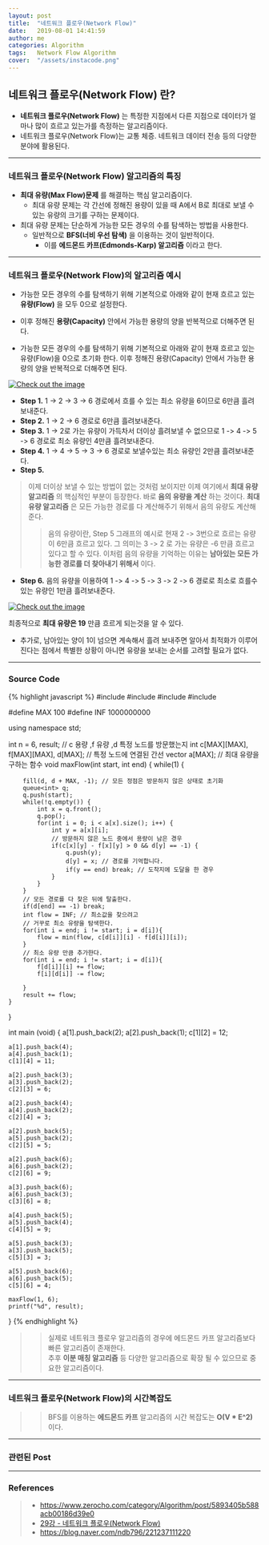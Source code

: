 ```yaml
---
layout: post
title:  "네트워크 플로우(Network Flow)"
date:   2019-08-01 14:41:59
author: me
categories: Algorithm
tags:	Network Flow Algorithm
cover:  "/assets/instacode.png"
---
```


## 네트워크 플로우(Network Flow) 란?
* __네트워크 플로우(Network Flow)__ 는 특정한 지점에서 다른 지점으로 데이터가 얼마나 많이 흐르고 있는가를 측정하는 알고리즘이다.
* 네트워크 플로우(Network Flow)는 교통 체증. 네트워크 데이터 전송 등의 다양한 분야에 활용된다.

<hr />


### 네트워크 플로우(Network Flow) 알고리즘의 특징
* __최대 유량(Max Flow)문제__ 를 해결하는 핵심 알고리즘이다.
  + 최대 유량 문제는 각 간선에 정해진 용량이 있을 때 A에서 B로 최대로 보낼 수 있는 유량의 크기를 구하는 문제이다.
* 최대 유량 문제는 단순하게 가능한 모든 경우의 수를 탐색하는 방법을 사용한다.
  + 일반적으로 __BFS(너비 우선 탐색)__ 을 이용하는 것이 일반적이다.
    - 이를 __에드몬드 카프(Edmonds-Karp) 알고리즘__ 이라고 한다.


<hr />


### 네트워크 플로우(Network Flow)의 알고리즘 예시
* 가능한 모든 경우의 수를 탐색하기 위해 기본적으로 아래와 같이 현재 흐르고 있는 __유량(Flow)__ 을 모두 0으로 설정한다.
* 이후 정해진 __용량(Capacity)__ 안에서 가능한 용량의 양을 반복적으로 더해주면 된다.

* 가능한 모든 경우의 수를 탐색하기 위해 기본적으로 아래와 같이 현재 흐르고 있는 유량(Flow)을 0으로 초기화 한다. 이후 정해진 용량(Capacity) 안에서 가능한 용량의 양을 반복적으로 더해주면 된다.
<a href="{{ site.algorithm_img }}/networkflow.JPG" data-lightbox="falcon9-large" data-title="Check out the image">
  <img src="{{ site.algorithm_img }}/networkflow.JPG" title="Check out the image">
</a>

* __Step 1.__ 1 -> 2 -> 3 -> 6 경로에서 흐를 수 있는 최소 유량을 6이므로 6만큼 흘려보내준다.
* __Step 2.__ 1 -> 2 -> 6 경로로 6만큼 흘려보내준다.
* __Step 3.__ 1 -> 2로 가는 유량이 가득차서 더이상 흘려보낼 수 없으므로 1 -> 4 -> 5 -> 6 경로로 최소 유량인 4만큼 흘려보내준다.
* __Step 4.__ 1 -> 4 -> 5 -> 3 -> 6 경로로 보낼수있는 최소 유량인 2만큼 흘려보내준다.
* __Step 5.__ 
> 이제 더이상 보낼 수 있는 방법이 없는 것처럼 보이지만 이제 여기에서 __최대 유량 알고리즘__ 의 핵심적인 부분이 등장한다. 바로 __음의 유량을 계산__ 하는 것이다. __최대 유량 알고리즘__ 은 모든 가능한 경로를 다 계산해주기 위해서 음의 유량도 계산해준다.
>> 음의 유량이란, Step 5 그래프의 예시로 현재 2 -> 3번으로 흐르는 유량이 6만큼 흐르고 있다. 그 의미는 3 -> 2 로 가는 유량은 -6 만큼 흐르고 있다고 할 수 있다.
> 이처럼 음의 유량을 기억하는 이유는 __남아있는 모든 가능한 경로를 더 찾아내기 위해서__ 이다.
* __Step 6.__ 음의 유량을 이용하여 1 -> 4 -> 5 -> 3 -> 2 -> 6 경로로 최소로 흐를수 있는 유량인 1만큼 흘려보내준다.

<a href="{{ site.algorithm_img }}/networkflow_step.JPG" data-lightbox="falcon9-large" data-title="Check out the image">
  <img src="{{ site.algorithm_img }}/networkflow_step.JPG" title="Check out the image">
</a>

최종적으로 __최대 유량은 19__ 만큼 흐르게 되는것을 알 수 있다.

* 추가로, 남아있는 양이 1이 넘으면 계속해서 흘려 보내주면 알아서 최적화가 이루어진다는 점에서 특별한 상황이 아니면 유량을 보내는 순서를 고려할 필요가 없다.

<hr />


### Source Code

{% highlight javascript %}
#include <iostream>
#include <vector>
#include <queue>
#include <algorithm>

#define MAX 100
#define INF 1000000000

using namespace std;

int n = 6, result;
// c 용량 ,f 유량 ,d 특정 노드를 방문했는지 
int c[MAX][MAX], f[MAX][MAX], d[MAX];
// 특정 노드에 연결된 간선 
vector<int> a[MAX];
// 최대 유량을 구하는 함수 
void maxFlow(int start, int end) {
	while(1) {
		
		fill(d, d + MAX, -1); // 모든 정점은 방문하지 않은 상태로 초기화 
		queue<int> q;
		q.push(start);
		while(!q.empty()) {
			int x = q.front();
			q.pop();
			for(int i = 0; i < a[x].size(); i++) {
				int y = a[x][i];
				// 방문하지 않은 노드 중에서 용량이 남은 경우
				if(c[x][y] - f[x][y] > 0 && d[y] == -1) {
					q.push(y);
					d[y] = x; // 경로를 기억합니다.
					if(y == end) break; // 도착지에 도달을 한 경우 
				} 
			}
		}
		// 모든 경로를 다 찾은 뒤에 탈출한다. 
		if(d[end] == -1) break;
		int flow = INF; // 최소값을 찾으려고
		// 거꾸로 최소 유량을 탐색한다. 
		for(int i = end; i != start; i = d[i]){
			flow = min(flow, c[d[i]][i] - f[d[i]][i]);
		} 
		// 최소 유량 만큼 추가한다.
		for(int i = end; i != start; i = d[i]){
			f[d[i]][i] += flow;
			f[i][d[i]] -= flow;
			
		}
		result += flow; 
	}
}

int main (void) {
	a[1].push_back(2);
	a[2].push_back(1);
	c[1][2] = 12;
	
	a[1].push_back(4);
	a[4].push_back(1);
	c[1][4] = 11;
	
	a[2].push_back(3);
	a[3].push_back(2);
	c[2][3] = 6;
	
	a[2].push_back(4);
	a[4].push_back(2);
	c[2][4] = 3;
	
	a[2].push_back(5);
	a[5].push_back(2);
	c[2][5] = 5;
	
	a[2].push_back(6);
	a[6].push_back(2);
	c[2][6] = 9;
	
	a[3].push_back(6);
	a[6].push_back(3);
	c[3][6] = 8;

	a[4].push_back(5);
	a[5].push_back(4);
	c[4][5] = 9;

	a[5].push_back(3);
	a[3].push_back(5);
	c[5][3] = 3;
	
	a[5].push_back(6);
	a[6].push_back(5);
	c[5][6] = 4;
	
	maxFlow(1, 6);
	printf("%d", result);
}
{% endhighlight %}


>> 실제로 네트워크 플로우 알고리즘의 경우에 에드몬드 카프 알고리즘보다 빠른 알고리즘이 존재한다.<br/>
>> 추후 __이분 매칭 알고리즘__ 등 다양한 알고리즘으로 확장 될 수 있으므로 중요한 알고리즘이다.

<hr />


### 네트워크 플로우(Network Flow)의 시간복잡도
>> BFS를 이용하는 __에드몬드 카프__ 알고리즘의 시간 복잡도는 __O(V * E^2)__ 이다.



<hr />



### 관련된 Post


<hr />


### References
> * <a href="https://www.zerocho.com/category/Algorithm/post/5893405b588acb00186d39e0">https://www.zerocho.com/category/Algorithm/post/5893405b588acb00186d39e0<a>
> * <a href="https://www.youtube.com/watch?v=Wn51_ypG_T8&list=PLRx0vPvlEmdDHxCvAQS1_6XV4deOwfVrz&index=29">29강 - 네트워크 플로우(Network Flow)<a>
> * <a href="https://blog.naver.com/ndb796/221237111220">https://blog.naver.com/ndb796/221237111220<a>